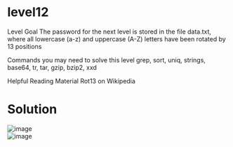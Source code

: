# level12
Level Goal
The password for the next level is stored in the file data.txt, where all lowercase (a-z) and uppercase (A-Z) letters have been rotated by 13 positions

Commands you may need to solve this level
grep, sort, uniq, strings, base64, tr, tar, gzip, bzip2, xxd

Helpful Reading Material
Rot13 on Wikipedia
# Solution
![image](https://github.com/LAVANYA-PIDIKITI/Overthewire.bandit/assets/98797256/0fc1f888-c174-4540-bcf7-14750a49d207)<br>
![image](https://github.com/LAVANYA-PIDIKITI/Overthewire.bandit/assets/98797256/1e20b59f-3912-4e10-a3a7-ff5e9ea0ee7c)

